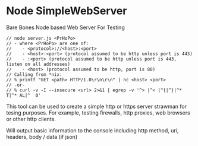 # Node SimpleWebServer
Bare Bones Node based Web Server For Testing

```
// node server.js <PrHoPo>
// - where <PrHoPo> are one of:
//    - <protocol>://<host>:<port>
//    - <host>:<port> (protocol assumed to be http unless port is 443)
//    - :<port> (protocol assumed to be http unless port is 443, listen on all addresses)
//    - <host> (protocol assumed to be http, port is 80)
// Calling from *nix:
// % printf "GET <path> HTTP/1.0\r\n\r\n" | nc <host> <port>
// -or-
// % curl -v -I --insecure <url> 2>&1 | egrep -v '^> |^< |^{|^}|^* T|^* AL|^  0'
```


This tool can be used to create a simple http or https server strawman for tesing purposes. For example, testing firewalls, http proxies, web browsers or other http clients.

Will output basic information to the console including http method, uri, headers, body / data (if json)
